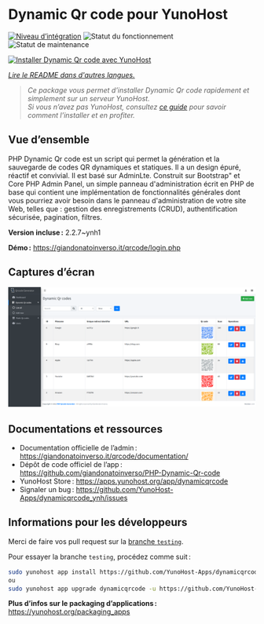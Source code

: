 <!--
Nota bene : ce README est automatiquement généré par <https://github.com/YunoHost/apps/tree/master/tools/readme_generator>
Il NE doit PAS être modifié à la main.
-->

# Dynamic Qr code pour YunoHost

[![Niveau d’intégration](https://dash.yunohost.org/integration/dynamicqrcode.svg)](https://ci-apps.yunohost.org/ci/apps/dynamicqrcode/) ![Statut du fonctionnement](https://ci-apps.yunohost.org/ci/badges/dynamicqrcode.status.svg) ![Statut de maintenance](https://ci-apps.yunohost.org/ci/badges/dynamicqrcode.maintain.svg)

[![Installer Dynamic Qr code avec YunoHost](https://install-app.yunohost.org/install-with-yunohost.svg)](https://install-app.yunohost.org/?app=dynamicqrcode)

*[Lire le README dans d'autres langues.](./ALL_README.md)*

> *Ce package vous permet d’installer Dynamic Qr code rapidement et simplement sur un serveur YunoHost.*  
> *Si vous n’avez pas YunoHost, consultez [ce guide](https://yunohost.org/install) pour savoir comment l’installer et en profiter.*

## Vue d’ensemble

PHP Dynamic Qr code est un script qui permet la génération et la sauvegarde de codes QR dynamiques et statiques. Il a un design épuré, réactif et convivial. Il est basé sur AdminLte. Construit sur Bootstrap" et Core PHP Admin Panel, un simple panneau d'administration écrit en PHP de base qui contient une implémentation de fonctionnalités générales dont vous pourriez avoir besoin dans le panneau d'administration de votre site Web, telles que : gestion des enregistrements (CRUD), authentification sécurisée, pagination, filtres.

**Version incluse :** 2.2.7~ynh1

**Démo :** <https://giandonatoinverso.it/qrcode/login.php>

## Captures d’écran

![Capture d’écran de Dynamic Qr code](./doc/screenshots/screenshot.png)

## Documentations et ressources

- Documentation officielle de l’admin : <https://giandonatoinverso.it/qrcode/documentation/>
- Dépôt de code officiel de l’app : <https://github.com/giandonatoinverso/PHP-Dynamic-Qr-code>
- YunoHost Store : <https://apps.yunohost.org/app/dynamicqrcode>
- Signaler un bug : <https://github.com/YunoHost-Apps/dynamicqrcode_ynh/issues>

## Informations pour les développeurs

Merci de faire vos pull request sur la [branche `testing`](https://github.com/YunoHost-Apps/dynamicqrcode_ynh/tree/testing).

Pour essayer la branche `testing`, procédez comme suit :

```bash
sudo yunohost app install https://github.com/YunoHost-Apps/dynamicqrcode_ynh/tree/testing --debug
ou
sudo yunohost app upgrade dynamicqrcode -u https://github.com/YunoHost-Apps/dynamicqrcode_ynh/tree/testing --debug
```

**Plus d’infos sur le packaging d’applications :** <https://yunohost.org/packaging_apps>
